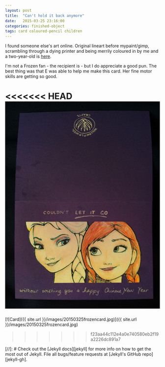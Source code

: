 ```yaml
---
layout: post
title:  "Can't hold it back anymore"
date:   2015-03-25 23:16:00
categories: finished-object
tags: card coloured-pencil children
---
```


I found someone else's art online. Original lineart before mypaint/gimp, scrambling through a dying printer and being merrily coloured in by me and a two-year-old is [here](http://fc01.deviantart.net/fs71/i/2014/074/4/6/frozen___elsa_and_anna_by_verkoka-d7a98t5.jpg).

I'm not a Frozen fan - the recipient is - but I do appreciate a good pun. The best thing was that E was able to help me make this card. Her fine motor skills are getting so good.

<<<<<<< HEAD
[![Card](/images/20150325frozencard.jpg)](/images/20150325frozencard.jpg)
=======
[![Card]({{ site.url }}/images/20150325frozencard.jpg)]({{ site.url }}/images/20150325frozencard.jpg)
>>>>>>> f23aa44c112e4a0e740580eb2f19a2226dc891a7


[//]: # Check out the [Jekyll docs][jekyll] for more info on how to get the most out of Jekyll. File all bugs/feature requests at [Jekyll's GitHub repo][jekyll-gh].
